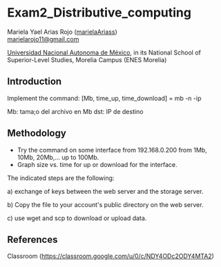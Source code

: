 # Exam2_Distributive_computing


Mariela Yael Arias Rojo ([marielaAriass](https://github.com/marielaAriass))  
marielarojo11@gmail.com 

[Universidad Nacional Autonoma de México](unam.mx), in its National School of Superior-Level Studies, Morelia Campus (ENES Morelia)

## Introduction 
Implement the command:
[Mb, time_up, time_download] = mb -n <Mb> -ip <dst>

Mb: tama;o del archivo en Mb 
dst:  IP de destino
  
## Methodology
- Try the command on some interface from 192.168.0.200 from 1Mb, 10Mb, 20Mb,... up to 100Mb.
- Graph size vs. time for up or download for the interface.

The indicated steps are the following:
  
  a) exchange of keys between the web server and the storage server.
  
  b) Copy the file to your account's public directory on the web server.

  c) use wget and scp to download or upload data.


  
## References
Classroom (https://classroom.google.com/u/0/c/NDY4ODc2ODY4MTA2)
